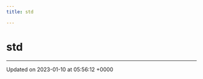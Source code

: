```yaml
---
title: std

---
```


# std








-------------------------------

Updated on 2023-01-10 at 05:56:12 +0000